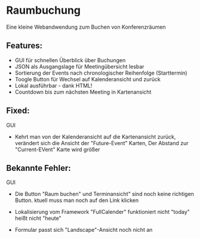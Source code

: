 # Raumbuchung
Eine kleine Webandwendung zum Buchen von Konferenzräumen

## Features:
- GUI für schnellen Überblick über Buchungen
- JSON als Ausgangslage für Meetingübersicht lesbar
- Sortierung der Events nach chronologischer Reihenfolge (Starttermin)
- Toogle Button für Wechsel auf Kalenderansicht und zurück
- Lokal ausführbar - dank HTML!
- Countdown bis zum nächsten Meeting in Kartenansicht

## Fixed:
GUI
- Kehrt man von der Kalenderansicht auf die Kartenansicht zurück, verändert sich die Ansicht der "Future-Event" Karten,
Der Abstand zur "Current-EVent" Karte wird größer

## Bekannte Fehler:
GUI
- Die Button "Raum buchen" und Terminansicht" sind noch keine richtigen Button.
ktuell muss man noch auf den Link klicken

- Lokalisierung vom Framework "FullCalender" funktioniert nicht
"today" heißt nicht "heute"

- Formular passt sich "Landscape"-Ansicht noch nicht an
